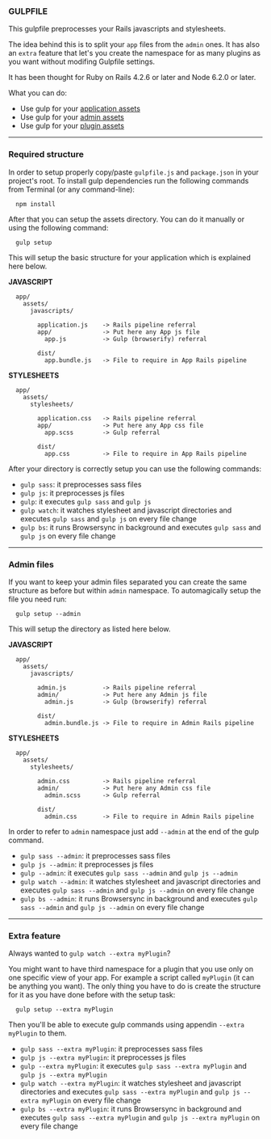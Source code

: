 ### GULPFILE ###

This gulpfile preprocesses your Rails javascripts and stylesheets.

The idea behind this is to split your `app` files from the `admin` ones. It has also an `extra` feature that let's you create the namespace for as many plugins as you want without modifing Gulpfile settings.

It has been thought for Ruby on Rails 4.2.6 or later and Node 6.2.0 or later.

What you can do:
* Use gulp for your [application assets](app)
* Use gulp for your [admin assets](admin)
* Use gulp for your [plugin assets](extra)

* * * 

<a name='app'></a>
### Required structure ###

In order to setup properly copy/paste `gulpfile.js` and `package.json` in your project's root. To install gulp dependencies run the following commands from Terminal (or any command-line):
```
  npm install
```

After that you can setup the assets directory. You can do it manually or using the following command:
```
  gulp setup
```

This will setup the basic structure for your application which is explained here below.

**JAVASCRIPT**
```
  app/
    assets/
      javascripts/

        application.js    -> Rails pipeline referral
        app/              -> Put here any App js file
          app.js          -> Gulp (browserify) referral

        dist/
          app.bundle.js   -> File to require in App Rails pipeline
```

**STYLESHEETS**
```
  app/
    assets/
      stylesheets/

        application.css   -> Rails pipeline referral
        app/              -> Put here any App css file
          app.scss        -> Gulp referral

        dist/
          app.css         -> File to require in App Rails pipeline
```

After your directory is correctly setup you can use the following commands:

* `gulp sass`: it preprocesses sass files
* `gulp js`: it preprocesses js files
* `gulp`: it executes `gulp sass` and `gulp js`
* `gulp watch`: it watches stylesheet and javascript directories and executes `gulp sass` and `gulp js` on every file change
* `gulp bs`: it runs Browsersync in background and executes `gulp sass` and `gulp js` on every file change

* * *
<a name='admin'></a>
### Admin files ###

If you want to keep your admin files separated you can create the same structure as before but within `admin` namespace. 
To automagically setup the file you need run:
```
  gulp setup --admin
```

This will setup the directory as listed here below.

**JAVASCRIPT**
```
  app/
    assets/
      javascripts/

        admin.js          -> Rails pipeline referral
        admin/            -> Put here any Admin js file
          admin.js        -> Gulp (browserify) referral

        dist/
          admin.bundle.js -> File to require in Admin Rails pipeline
```

**STYLESHEETS**
```
  app/
    assets/
      stylesheets/

        admin.css         -> Rails pipeline referral
        admin/            -> Put here any Admin css file
          admin.scss      -> Gulp referral

        dist/
          admin.css       -> File to require in Admin Rails pipeline
```

In order to refer to `admin` namespace just add `--admin` at the end of the gulp command. 

* `gulp sass --admin`: it preprocesses sass files
* `gulp js --admin`: it preprocesses js files
* `gulp --admin`: it executes `gulp sass --admin` and `gulp js --admin`
* `gulp watch --admin`: it watches stylesheet and javascript directories and executes `gulp sass --admin` and `gulp js --admin` on every file change
* `gulp bs --admin`: it runs Browsersync in background and executes `gulp sass --admin` and `gulp js --admin` on every file change

* * *
<a name='extra'></a>
### Extra feature ###

Always wanted to `gulp watch --extra myPlugin`?

You might want to have third namespace for a plugin that you use only on one specific view of your app. For example a script called `myPlugin` (it can be anything you want). The only thing you have to do is create the structure for it as you have done before with the setup task:
```
  gulp setup --extra myPlugin
```

Then you'll be able to execute gulp commands using appendin `--extra myPlugin` to them.

* `gulp sass --extra myPlugin`: it preprocesses sass files
* `gulp js --extra myPlugin`: it preprocesses js files
* `gulp --extra myPlugin`: it executes `gulp sass --extra myPlugin` and `gulp js --extra myPlugin`
* `gulp watch --extra myPlugin`: it watches stylesheet and javascript directories and executes `gulp sass --extra myPlugin` and `gulp js --extra myPlugin` on every file change
* `gulp bs --extra myPlugin`: it runs Browsersync in background and executes `gulp sass --extra myPlugin` and `gulp js --extra myPlugin` on every file change

